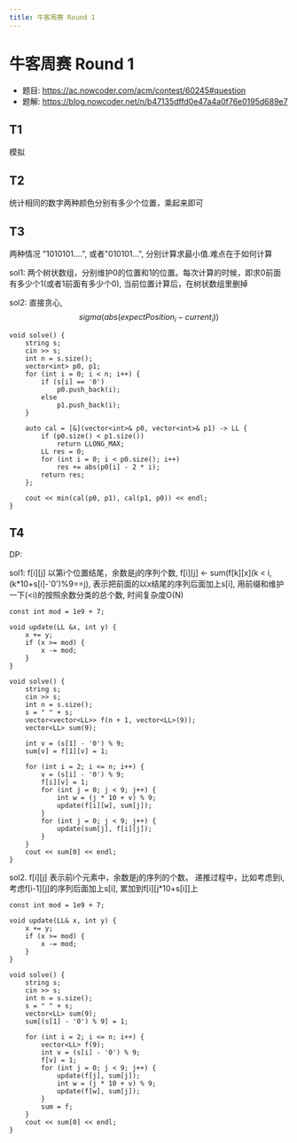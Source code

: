 ```yaml
---
title: 牛客周赛 Round 1
---
```


# 牛客周赛 Round 1
- 题目: https://ac.nowcoder.com/acm/contest/60245#question
- 题解: https://blog.nowcoder.net/n/b47135dffd0e47a4a0f76e0195d689e7

## T1
模拟

## T2
统计相同的数字两种颜色分别有多少个位置，乘起来即可

## T3
两种情况 "1010101....", 或者"010101...", 分别计算求最小值.难点在于如何计算

sol1:
两个树状数组，分别维护0的位置和1的位置。每次计算的时候，即求0前面有多少个1(或者1前面有多少个0), 当前位置计算后，在树状数组里删掉

sol2:
直接贪心, $$sigma(abs(expectPosition_{i} - current_{i}))$$
```
void solve() {
    string s;
    cin >> s;
    int n = s.size();
    vector<int> p0, p1;
    for (int i = 0; i < n; i++) {
        if (s[i] == '0')
            p0.push_back(i);
        else
            p1.push_back(i);
    }

    auto cal = [&](vector<int>& p0, vector<int>& p1) -> LL {
        if (p0.size() < p1.size())
            return LLONG_MAX;
        LL res = 0;
        for (int i = 0; i < p0.size(); i++)
            res += abs(p0[i] - 2 * i);
        return res;
    };

    cout << min(cal(p0, p1), cal(p1, p0)) << endl;
}
```

## T4
DP:

sol1:
f[i][j] 以第i个位置结尾，余数是j的序列个数, f[i][j]  <- sum(f[k][x](k < i, (k*10+s[i]-'0')%9==j),
表示把前面的以x结尾的序列后面加上s[i], 用前缀和维护一下(<i)的按照余数分类的总个数, 时间复杂度O(N)

```
const int mod = 1e9 + 7;

void update(LL &x, int y) {
    x += y;
    if (x >= mod) {
        x -= mod;
    }
}

void solve() {
    string s;
    cin >> s;
    int n = s.size();
    s = " " + s;
    vector<vector<LL>> f(n + 1, vector<LL>(9));
    vector<LL> sum(9);

    int v = (s[1] - '0') % 9;
    sum[v] = f[1][v] = 1;

    for (int i = 2; i <= n; i++) {
        v = (s[i] - '0') % 9;
        f[i][v] = 1;
        for (int j = 0; j < 9; j++) {
            int w = (j * 10 + v) % 9;
            update(f[i][w], sum[j]);
        }
        for (int j = 0; j < 9; j++) {
            update(sum[j], f[i][j]); 
        }
    }
    cout << sum[0] << endl;
}
```

sol2.
f[i][j] 表示前i个元素中，余数是j的序列的个数。 递推过程中，比如考虑到i, 考虑f[i-1][j]的序列后面加上s[i], 累加到f[i][j*10+s[i]]上

```
const int mod = 1e9 + 7;

void update(LL& x, int y) {
    x += y;
    if (x >= mod) {
        x -= mod;
    }
}

void solve() {
    string s;
    cin >> s;
    int n = s.size();
    s = " " + s;
    vector<LL> sum(9);
    sum[(s[1] - '0') % 9] = 1;

    for (int i = 2; i <= n; i++) {
        vector<LL> f(9);
        int v = (s[i] - '0') % 9;
        f[v] = 1;
        for (int j = 0; j < 9; j++) {
            update(f[j], sum[j]);
            int w = (j * 10 + v) % 9;
            update(f[w], sum[j]);
        }
        sum = f;
    }
    cout << sum[0] << endl;
}
```
